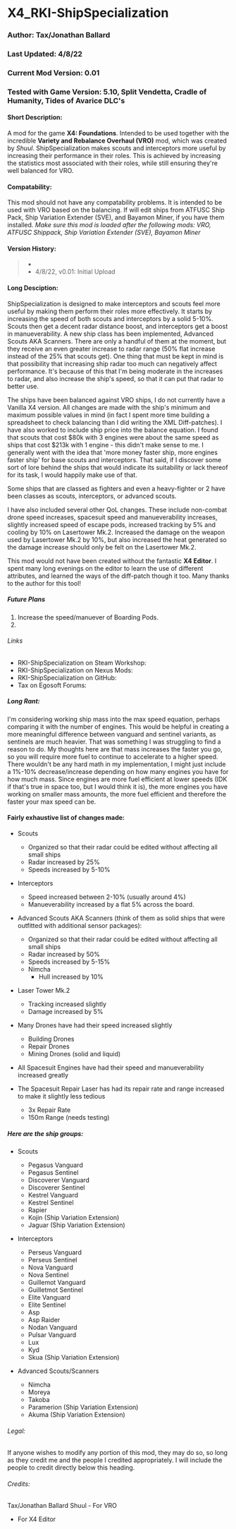 # X4_RKI-ShipSpecialization  

### Author: Tax/Jonathan Ballard  
### Last Updated: 4/8/22  
### Current Mod Version: 0.01  
### Tested with Game Version: 5.10, Split Vendetta, Cradle of Humanity, Tides of Avarice DLC's  


#### Short Description:  
A mod for the game __X4: Foundations__. Intended to be used together with the incredible __Variety and Rebalance Overhaul (VRO)__ mod, which was created by _Shuul_. ShipSpecialization makes scouts and interceptors more useful by increasing their performance in their roles. This is achieved by increasing the statistics most associated with their roles, while still ensuring they're well balanced for VRO. 

#### Compatability:  
This mod should not have any compatability problems. It is intended to be used with VRO based on the balancing. If will edit ships from ATFUSC Ship Pack, Ship Variation Extender (SVE), and Bayamon Miner, if you have them installed.
*Make sure this mod is loaded after the following mods: VRO, ATFUSC Shippack, Ship Variation Extender (SVE), Bayamon Miner*

#### Version History:  

> - 
> - 4/8/22, v0.01: Initial Upload

#### Long Desciption:  
ShipSpecialization is designed to make interceptors and scouts feel more useful by making them perform their roles more effectively. It starts by increasing the speed of both scouts and interceptors by a solid 5-10%. Scouts then get a decent radar distance boost, and interceptors get a boost in manueverability. A new ship class has been implemented, Advanced Scouts AKA Scanners. There are only a handful of them at the moment, but they receive an even greater increase to radar range (50% flat increase instead of the 25% that scouts get). One thing that must be kept in mind is that possibility that increasing ship radar too much can negatively affect performance. It's because of this that I'm being moderate in the increases to radar, and also increase the ship's speed, so that it can put that radar to better use.

The ships have been balanced against VRO ships, I do not currently have a Vanilla X4 version. All changes are made with the ship's minimum and maximum possible values in mind (in fact I spent more time building a spreadsheet to check balancing than I did writing the XML Diff-patches). I have also worked to include ship price into the balance equation. I found that scouts that cost $80k with 3 engines were about the same speed as ships that cost $213k with 1 engine - this didn't make sense to me. I generally went with the idea that 'more money faster ship, more engines faster ship' for base scouts and interceptors. That said, if I discover some sort of lore behind the ships that would indicate its suitability or lack thereof for its task, I would happily make use of that. 

Some ships that are classed as fighters and even a heavy-fighter or 2 have been classes as scouts, interceptors, or advanced scouts.

I have also included several other QoL changes. These include non-combat drone speed increases, spacesuit speed and manueverability increases, slightly increased speed of escape pods, increased tracking by 5% and cooling by 10% on Lasertower Mk.2. Increased the damage on the weapon used by Lasertower Mk.2 by 10%, but also increased the heat generated so the damage increase should only be felt on the Lasertower Mk.2.

This mod would not have been created without the fantastic __X4 Editor__. I spent many long evenings on the editor to learn the use of different attributes, and learned the ways of the diff-patch though it too. Many thanks to the author for this tool!


##### Future Plans  

1. Increase the speed/manuever of Boarding Pods.  
2. 

###### Links  

- RKI-ShipSpecialization on Steam Workshop:
- RKI-ShipSpecialization on Nexus Mods:
- RKI-ShipSpecialization on GitHub:
- Tax on Egosoft Forums:


##### Long Rant:  
I'm considering working ship mass into the max speed equation, perhaps comparing it with the number of engines. This would be helpful in creating a more meaningful difference between vanguard and sentinel variants, as sentinels are much heavier. That was something I was struggling to find a reason to do. My thoughts here are that mass increases the faster you go, so you will require more fuel to continue to accelerate to a higher speed. There wouldn't be any hard math in my implementation, I might just include a 1%-10% decrease/increase depending on how many engines you have for how much mass. Since engines are more fuel efficient at lower speeds (IDK if that's true in space too, but I would think it is), the more engines you have working on smaller mass amounts, the more fuel efficient and therefore the faster your max speed can be.

#### Fairly exhaustive list of changes made:  

- Scouts  
    - Organized so that their radar could be edited without affecting all small ships
    - Radar increased by 25% 
    - Speeds increased by 5-10%
	
- Interceptors  
    - Speed increased between 2-10% (usually around 4%)
    - Manueverability increased by a flat 5% across the board.
	
- Advanced Scouts AKA Scanners (think of them as solid ships that were outfitted with additional sensor packages):  
    - Organized so that their radar could be edited without affecting all small ships
    - Radar increased by 50%
    - Speeds increased by 5-15%
    - Nimcha
        - Hull increased by 10%
		
- Laser Tower Mk.2  
    - Tracking increased slightly
    - Damage increased by 5%

- Many Drones have had their speed increased slightly  
    - Building Drones
    - Repair Drones
    - Mining Drones (solid and liquid)

- All Spacesuit Engines have had their speed and manueverability increased greatly  

- The Spacesuit Repair Laser has had its repair rate and range increased to make it slightly less tedious  
    - 3x Repair Rate
    - 150m Range (needs testing)

##### Here are the ship groups:  

- Scouts  
    - Pegasus Vanguard
    - Pegasus Sentinel
    - Discoverer Vanguard
    - Discoverer Sentinel
    - Kestrel Vanguard
    - Kestrel Sentinel
    - Rapier
    - Kojin (Ship Variation Extension)
    - Jaguar (Ship Variation Extension)

- Interceptors  
    - Perseus Vanguard
    - Perseus Sentinel
    - Nova Vanguard
    - Nova Sentinel
    - Guillemot Vanguard
    - Guilletmot Sentinel
    - Elite Vanguard
    - Elite Sentinel
    - Asp
    - Asp Raider
    - Nodan Vanguard
    - Pulsar Vanguard
    - Lux
    - Kyd
    - Skua (Ship Variation Extension)

- Advanced Scouts/Scanners  
    - Nimcha
    - Moreya
    - Takoba
    - Paramerion (Ship Variation Extension)
    - Akuma (Ship Variation Extension)



###### Legal:  
If anyone wishes to modify any portion of this mod, they may do so, so long as they credit me and the people I credited appropriately. I will include the people to credit directly below this heading.

###### Credits:  
Tax/Jonathan Ballard
Shuul - For VRO
 - For X4 Editor